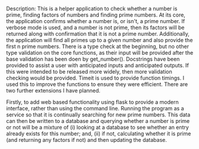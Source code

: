Description:
This is a helper application to check whether a number is prime, finding factors of numbers and finding prime numbers. At its core, the application confirms whether a number is, or isn't, a prime number. If verbose mode is used, and a number is not prime, then its factors will be returned along with confirmation that it is not a prime number. Additionally, the application will find all primes up to a given number and also provide the first n prime numbers. There is a type check at the beginning, but no other type validation on the core functions, as their input will be provided after the base validation has been doen by get_number(). Docstrings have been provided to assist a user with anticipated inputs and anticipated outputs. If this were intended to be released more widely, then more validation checking would be provided. Timeit is used to provide function timings. I used this to improve the functions to ensure they were efficient. There are two further extensions I have planned.

Firstly, to add web based functionality using flask to provide a modern interface, rather than using the command line.
Running the program as a service so that it is continually searching for new prime numbers. This data can then be written to a database and querying whether a number is prime or not will be a mixture of (i) looking at a database to see whether an entry already exists for this number; and, (ii) if not, calculating whether it is prime (and returning any factors if not) and then updating the database.